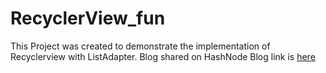 # RecyclerView_fun
This Project was created to demonstrate the implementation of Recyclerview with ListAdapter. Blog shared on HashNode
Blog link is [here](https://chandra100.hashnode.dev/implement-recyclerview-in-android-and-show-dynamic-data)
